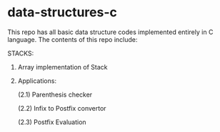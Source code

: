 # data-structures-c


This repo has all basic data structure codes implemented entirely in C language.
The contents of this repo include:

STACKS:
1) Array implementation of Stack
2) Applications: 

   (2.1) Parenthesis checker
 
   (2.2) Infix to Postfix convertor
   
   (2.3) Postfix Evaluation
